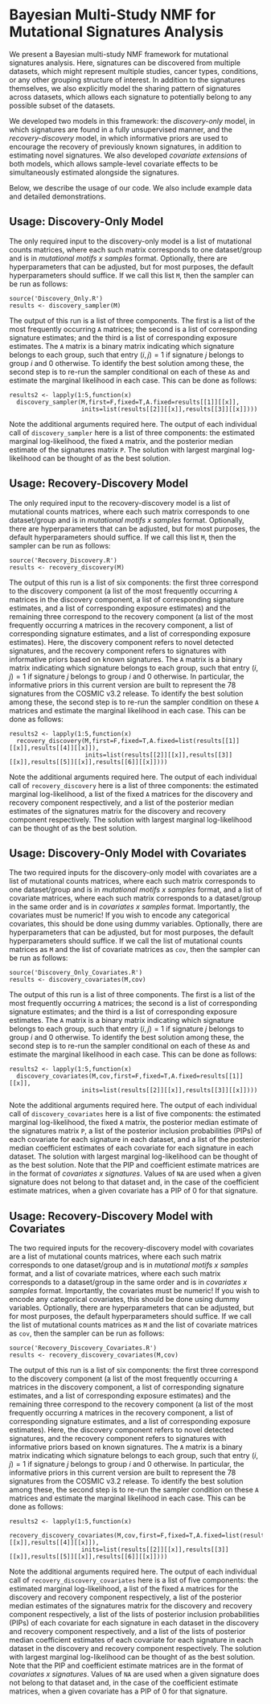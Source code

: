 # Bayesian Multi-Study NMF for Mutational Signatures Analysis

We present a Bayesian multi-study NMF framework for mutational signatures analysis. Here, signatures can be discovered from multiple datasets, which might represent multiple studies, cancer types, conditions, or any other grouping structure of interest. In addition to the signatures themselves, we also explicitly model the sharing pattern of signatures across datasets, which allows each signature to potentially belong to any possible subset of the datasets. 

We developed two models in this framework: the *discovery-only* model, in which signatures are found in a fully unsupervised manner, and the *recovery-discovery* model, in which informative priors are used to encourage the recovery of previously known signatures, in addition to estimating novel signatures. We also developed *covariate extensions* of both models, which allows sample-level covariate effects to be simultaneously estimated alongside the signatures. 

Below, we describe the usage of our code. We also include example data and detailed demonstrations. 

## Usage: Discovery-Only Model

The only required input to the discovery-only model is a list of mutational counts matrices, where each such matrix corresponds to one dataset/group and is in *mutational motifs x samples* format. Optionally, there are hyperparameters that can be adjusted, but for most purposes, the default hyperparameters should suffice. If we call this list `M`, then the sampler can be run as follows:

```
source('Discovery_Only.R')
results <- discovery_sampler(M)
```

The output of this run is a list of three components. The first is a list of the most frequently occurring `A` matrices; the second is a list of corresponding signature estimates; and the third is a list of corresponding exposure estimates. The `A` matrix is a binary matrix indicating which signature belongs to each group, such that entry $(i,j) = 1$ if signature $j$ belongs to group $i$ and $0$ otherwise. To identify the best solution among these, the second step is to re-run the sampler conditional on each of these `A`s and estimate the marginal likelihood in each case. This can be done as follows:

```
results2 <- lapply(1:5,function(x)
  discovery_sampler(M,first=F,fixed=T,A.fixed=results[[1]][[x]],
                    inits=list(results[[2]][[x]],results[[3]][[x]])))
```

Note the additional arguments required here. The output of each individual call of `discovery_sampler` here is a list of three components: the estimated marginal log-likelihood, the fixed `A` matrix, and the posterior median estimate of the signatures matrix `P`. The solution with largest marginal log-likelihood can be thought of as the best solution. 

## Usage: Recovery-Discovery Model

The only required input to the recovery-discovery model is a list of mutational counts matrices, where each such matrix corresponds to one dataset/group and is in *mutational motifs x samples* format. Optionally, there are hyperparameters that can be adjusted, but for most purposes, the default hyperparameters should suffice. If we call this list `M`, then the sampler can be run as follows:

```
source('Recovery_Discovery.R')
results <- recovery_discovery(M)
```

The output of this run is a list of six components: the first three correspond to the discovery component (a list of the most frequently occurring `A` matrices in the discovery component, a list of corresponding signature estimates, and a list of corresponding exposure estimates) and the remaining three correspond to the recovery component (a list of the most frequently occurring `A` matrices in the recovery component, a list of corresponding signature estimates, and a list of corresponding exposure estimates). Here, the discovery component refers to novel detected signatures, and the recovery component refers to signatures with informative priors based on known signatures. The `A` matrix is a binary matrix indicating which signature belongs to each group, such that entry $(i,j) = 1$ if signature $j$ belongs to group $i$ and $0$ otherwise. In particular, the informative priors in this current version are built to represent the 78 signatures from the COSMIC v3.2 release. To identify the best solution among these, the second step is to re-run the sampler condition on these `A` matrices and estimate the marginal likelihood in each case. This can be done as follows:

```
results2 <- lapply(1:5,function(x)
  recovery_discovery(M,first=F,fixed=T,A.fixed=list(results[[1]][[x]],results[[4]][[x]]),
                     inits=list(results[[2]][[x]],results[[3]][[x]],results[[5]][[x]],results[[6]][[x]])))
```

Note the additional arguments required here. The output of each individual call of `recovery_discovery` here is a list of three components: the estimated marginal log-likelihood, a list of the fixed `A` matrices for the discovery and recovery component respectively, and a list of the posterior median estimates of the signatures matrix for the discovery and recovery component respectively. The solution with largest marginal log-likelihood can be thought of as the best solution. 

## Usage: Discovery-Only Model with Covariates

The two required inputs for the discovery-only model with covariates are a list of mutational counts matrices, where each such matrix corresponds to one dataset/group and is in *mutational motifs x samples* format, and a list of covariate matrices, where each such matrix corresponds to a dataset/group in the same order and is in *covariates x samples* format. Importantly, the covariates must be numeric! If you wish to encode any categorical covariates, this should be done using dummy variables. Optionally, there are hyperparameters that can be adjusted, but for most purposes, the default hyperparameters should suffice. If we call the list of mutational counts matrices as `M` and the list of covariate matrices as `cov`, then the sampler can be run as follows:
  
```
source('Discovery_Only_Covariates.R')
results <- discovery_covariates(M,cov)
```

The output of this run is a list of three components. The first is a list of the most frequently occurring `A` matrices; the second is a list of corresponding signature estimates; and the third is a list of corresponding exposure estimates. The `A` matrix is a binary matrix indicating which signature belongs to each group, such that entry $(i,j) = 1$ if signature $j$ belongs to group $i$ and $0$ otherwise. To identify the best solution among these, the second step is to re-run the sampler conditional on each of these `A`s and estimate the marginal likelihood in each case. This can be done as follows:

```
results2 <- lapply(1:5,function(x)
  discovery_covariates(M,cov,first=F,fixed=T,A.fixed=results[[1]][[x]],
                    inits=list(results[[2]][[x]],results[[3]][[x]])))
```

Note the additional arguments required here. The output of each individual call of `discovery_covariates` here is a list of five components: the estimated marginal log-likelihood, the fixed `A` matrix, the posterior median estimate of the signatures matrix `P`, a list of the posterior inclusion probabilities (PIPs) of each covariate for each signature in each dataset, and a list of the posterior median coefficient estimates of each covariate for each signature in each dataset. The solution with largest marginal log-likelihood can be thought of as the best solution. Note that the PIP and coefficient estimate matrices are in the format of *covariates x signatures*. Values of `NA` are used when a given signature does not belong to that dataset and, in the case of the coefficient estimate matrices, when a given covariate has a PIP of 0 for that signature.

## Usage: Recovery-Discovery Model with Covariates

The two required inputs for the recovery-discovery model with covariates are a list of mutational counts matrices, where each such matrix corresponds to one dataset/group and is in *mutational motifs x samples* format, and a list of covariate matrices, where each such matrix corresponds to a dataset/group in the same order and is in *covariates x samples* format. Importantly, the covariates must be numeric! If you wish to encode any categorical covariates, this should be done using dummy variables. Optionally, there are hyperparameters that can be adjusted, but for most purposes, the default hyperparameters should suffice. If we call the list of mutational counts matrices as `M` and the list of covariate matrices as `cov`, then the sampler can be run as follows:

```
source('Recovery_Discovery_Covariates.R')
results <- recovery_discovery_covariates(M,cov)
```

The output of this run is a list of six components: the first three correspond to the discovery component (a list of the most frequently occurring `A` matrices in the discovery component, a list of corresponding signature estimates, and a list of corresponding exposure estimates) and the remaining three correspond to the recovery component (a list of the most frequently occurring `A` matrices in the recovery component, a list of corresponding signature estimates, and a list of corresponding exposure estimates). Here, the discovery component refers to novel detected signatures, and the recovery component refers to signatures with informative priors based on known signatures. The `A` matrix is a binary matrix indicating which signature belongs to each group, such that entry $(i,j) = 1$ if signature $j$ belongs to group $i$ and $0$ otherwise. In particular, the informative priors in this current version are built to represent the 78 signatures from the COSMIC v3.2 release. To identify the best solution among these, the second step is to re-run the sampler condition on these `A` matrices and estimate the marginal likelihood in each case. This can be done as follows:

```
results2 <- lapply(1:5,function(x)
  recovery_discovery_covariates(M,cov,first=F,fixed=T,A.fixed=list(results[[1]][[x]],results[[4]][[x]]),
                    inits=list(results[[2]][[x]],results[[3]][[x]],results[[5]][[x]],results[[6]][[x]])))
```

Note the additional arguments required here. The output of each individual call of `recovery_discovery_covariates` here is a list of five components: the estimated marginal log-likelihood, a list of the fixed `A` matrices for the discovery and recovery component respectively, a list of the posterior median estimates of the signatures matrix for the discovery and recovery component respectively, a list of the lists of posterior inclusion probabilities (PIPs) of each covariate for each signature in each dataset in the discovery and recovery component respectively, and a list of the lists of posterior median coefficient estimates of each covariate for each signature in each dataset in the discovery and recovery component respectively. The solution with largest marginal log-likelihood can be thought of as the best solution. Note that the PIP and coefficient estimate matrices are in the format of *covariates x signatures*. Values of `NA` are used when a given signature does not belong to that dataset and, in the case of the coefficient estimate matrices, when a given covariate has a PIP of 0 for that signature.
